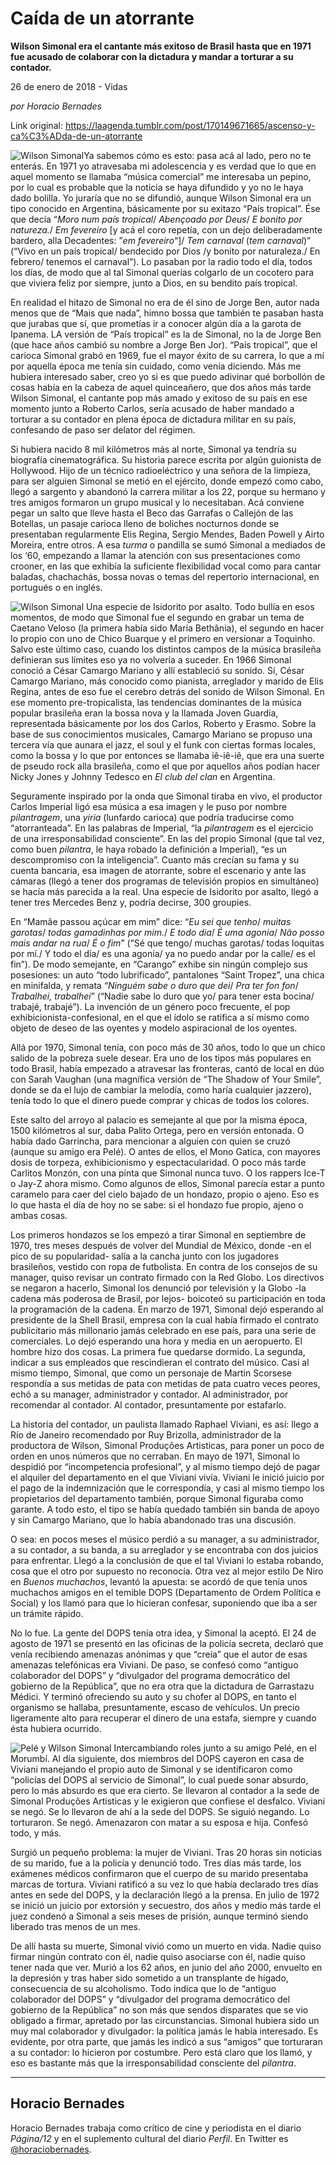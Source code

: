 # Caída de un atorrante

**Wilson Simonal era el cantante más exitoso de Brasil hasta que en 1971 fue acusado de colaborar con la dictadura y mandar a torturar a su contador.**

26 de enero de 2018 - Vidas

_por Horacio Bernades_

Link original: https://laagenda.tumblr.com/post/170149671665/ascenso-y-ca%C3%ADda-de-un-atorrante

![Wilson Simonal](https://64.media.tumblr.com/ac39aee5ade2d52d614a166a3cb661ff/tumblr_inline_pjzvnxdjGh1t6q87u_500.jpg)Ya sabemos cómo es esto: pasa acá al lado, pero no te enterás. En 1971 yo atravesaba mi adolescencia y es verdad que lo que en aquel momento se llamaba “música comercial” me interesaba un pepino, por lo cual es probable que la noticia se haya difundido y yo no le haya dado bolilla. Yo juraría que no se difundió, aunque Wilson Simonal era un tipo conocido en Argentina, básicamente por su exitazo “País tropical”. Ése que decía “*Moro num país tropical*/ *Abençoado por Deus*/ *E bonito por natureza.*/ *Em fevereiro* [y acá el coro repetía, con un dejo deliberadamente bardero, alla Decadentes: ”*em fevereiro*“]/ *Tem carnaval* (*tem carnaval*)” (“Vivo en un país tropical/ bendecido por Dios /y bonito por naturaleza./ En febrero/ tenemos el carnaval”). Lo pasaban por la radio todo el día, todos los días, de modo que al tal Simonal querías colgarlo de un cocotero para que viviera feliz por siempre, junto a Dios, en su bendito país tropical.

En realidad el hitazo de Simonal no era de él sino de Jorge Ben, autor nada menos que de “Mais que nada”, himno bossa que también te pasaban hasta que jurabas que sí, que prometías ir a conocer algún día a la garota de Ipanema. LA versión de “País tropical” es la de Simonal, no la de Jorge Ben (que hace años cambió su nombre a Jorge Ben Jor). “País tropical”, que el carioca Simonal grabó en 1969, fue el mayor éxito de su carrera, lo que a mí por aquella época me tenía sin cuidado, como venía diciendo. Más me hubiera interesado saber, creo yo si es que puedo adivinar qué borbollón de cosas había en la cabeza de aquel quinceañero, que dos años más tarde Wilson Simonal, el cantante pop más amado y exitoso de su país en ese momento junto a Roberto Carlos, sería acusado de haber mandado a torturar a su contador en plena época de dictadura militar en su país, confesando de paso ser delator del régimen.

Si hubiera nacido 8 mil kilómetros más al norte, Simonal ya tendría su biografía cinematográfica. Su historia parece escrita por algún guionista de Hollywood. Hijo de un técnico radioeléctrico y una señora de la limpieza, para ser alguien Simonal se metió en el ejército, donde empezó como cabo, llegó a sargento y abandonó la carrera militar a los 22, porque su hermano y tres amigos formaron un grupo musical y lo necesitaban. Acá conviene pegar un salto que lleve hasta el Beco das Garrafas o Callejón de las Botellas, un pasaje carioca lleno de boliches nocturnos donde se presentaban regularmente Elis Regina, Sergio Mendes, Baden Powell y Airto Moreira, entre otros. A esa *turma* o pandilla se sumó Simonal a mediados de los ‘60, empezando a llamar la atención con sus presentaciones como crooner, en las que exhibía la suficiente flexibilidad vocal como para cantar baladas, chachachás, bossa novas o temas del repertorio internacional, en portugués o en inglés.

![Wilson Simonal](https://64.media.tumblr.com/c6a0896f59cd16087e08fbcebecc0de2/tumblr_inline_pjzvnyG6GV1t6q87u_500.jpg) Una especie de Isidorito por asalto. Todo bullía en esos momentos, de modo que Simonal fue el segundo en grabar un tema de Caetano Veloso (la primera había sido Maria Bethânia), el segundo en hacer lo propio con uno de Chico Buarque y el primero en versionar a Toquinho. Salvo este último caso, cuando los distintos campos de la música brasileña definieran sus límites eso ya no volvería a suceder. En 1966 Simonal conoció a César Camargo Mariano y allí estableció su sonido. Sí, César Camargo Mariano, más conocido como pianista, arreglador y marido de Elis Regina, antes de eso fue el cerebro detrás del sonido de Wilson Simonal. En ese momento pre-tropicalista, las tendencias dominantes de la música popular brasileña eran la bossa nova y la llamada Joven Guardia, representada básicamente por los dos Carlos, Roberto y Erasmo. Sobre la base de sus conocimientos musicales, Camargo Mariano se propuso una tercera vía que aunara el jazz, el soul y el funk con ciertas formas locales, como la bossa y lo que por entonces se llamaba iê-iê-iê, que era una suerte de pseudo rock alla brasileña, como el que por aquellos años podían hacer Nicky Jones y Johnny Tedesco en *El club del clan* en Argentina. 

Seguramente inspirado por la onda que Simonal tiraba en vivo, el productor Carlos Imperial ligó esa música a esa imagen y le puso por nombre *pilantragem*, una *yiria* (lunfardo carioca) que podría traducirse como “atorranteada”. En las palabras de Imperial, “la *pilantragem* es el ejercicio de una irresponsabilidad consciente”. En las del propio Simonal (que tal vez, como buen *pilantra*, le haya robado la definición a Imperial), “es un descompromiso con la inteligencia”. Cuanto más crecían su fama y su cuenta bancaria, esa imagen de atorrante, sobre el escenario y ante las cámaras (llegó a tener dos programas de televisión propios en simultáneo) se hacía más parecida a la real. Una especie de Isidorito por asalto, llegó a tener tres Mercedes Benz y, podría decirse, 300 groupies. 

En “Mamâe passou açúcar em mim” dice: “*Eu sei que tenho*/ *muitas garotas*/ *todas gamadinhas por mim.*/ *E todo dia*/ *É uma agonia*/ *Não posso mais andar na rua*/ *É o fim*” (“Sé que tengo/ muchas garotas/ todas loquitas por mí./ Y todo el día/ es una agonía/ ya no puedo andar por la calle/ es el fin”). De modo semejante, en “Carango” exhibe sin ningún complejo sus posesiones: un auto “todo lubrificado”, pantalones “Saint Tropez”, una chica en minifalda, y remata “*Ninguém sabe o duro que dei*/ *Pra ter fon fon*/ *Trabalhei, trabalhei*” (“Nadie sabe lo duro que yo/ para tener esta bocina/ trabajé, trabajé”). La invención de un género poco frecuente, el pop exhibicionista-confesional, en el que el ídolo se ratifica a sí mismo como objeto de deseo de las oyentes y modelo aspiracional de los oyentes.

Allá por 1970, Simonal tenía, con poco más de 30 años, todo lo que un chico salido de la pobreza suele desear. Era uno de los tipos más populares en todo Brasil, había empezado a atravesar las fronteras, cantó de local en dúo con Sarah Vaughan (una magnífica versión de “The Shadow of Your Smile”, donde se da el lujo de cambiar la melodía, como haría cualquier jazzero), tenía todo lo que el dinero puede comprar y chicas de todos los colores.

Este salto del arroyo al palacio es semejante al que por la misma época, 1500 kilómetros al sur, daba Palito Ortega, pero en versión entonada. O había dado Garrincha, para mencionar a alguien con quien se cruzó (aunque su amigo era Pelé). O antes de ellos, el Mono Gatica, con mayores dosis de torpeza, exhibicionismo y espectacularidad. O poco más tarde Carlitos Monzón, con una pinta que Simonal nunca tuvo. O los rappers Ice-T o Jay-Z ahora mismo. Como algunos de ellos, Simonal parecía estar a punto caramelo para caer del cielo bajado de un hondazo, propio o ajeno. Eso es lo que hasta el día de hoy no se sabe: si el hondazo fue propio, ajeno o ambas cosas.

Los primeros hondazos se los empezó a tirar Simonal en septiembre de 1970, tres meses después de volver del Mundial de México, donde -en el pico de su popularidad- salía a la cancha junto con los jugadores brasileños, vestido con ropa de futbolista. En contra de los consejos de su manager, quiso revisar un contrato firmado con la Red Globo. Los directivos se negaron a hacerlo, Simonal los denunció por televisión y la Globo -la cadena más poderosa de Brasil, por lejos- boicoteó su participación en toda la programación de la cadena. En marzo de 1971, Simonal dejó esperando al presidente de la Shell Brasil, empresa con la cual había firmado el contrato publicitario más millonario jamás celebrado en ese país, para una serie de comerciales. Lo dejó esperando una hora y media en un aeropuerto. El hombre hizo dos cosas. La primera fue quedarse dormido. La segunda, indicar a sus empleados que rescindieran el contrato del músico. Casi al mismo tiempo, Simonal, que como un personaje de Martin Scorsese respondía a sus metidas de pata con metidas de pata cuatro veces peores, echó a su manager, administrador y contador. Al administrador, por recomendar al contador. Al contador, presuntamente por estafarlo.

La historia del contador, un paulista llamado Raphael Viviani, es así: llego a Río de Janeiro recomendado por Ruy Brizolla, administrador de la productora de Wilson, Simonal Produçôes Artisticas, para poner un poco de orden en unos números que no cerraban. En mayo de 1971, Simonal lo despidió por “incompetencia profesional”, y al mismo tiempo dejó de pagar el alquiler del departamento en el que Viviani vivía. Viviani le inició juicio por el pago de la indemnización que le correspondía, y casi al mismo tiempo los propietarios del departamento también, porque Simonal figuraba como garante. A todo esto, el tipo se había quedado también sin banda de apoyo y sin Camargo Mariano, que lo había abandonado tras una discusión.

O sea: en pocos meses el músico perdió a su manager, a su administrador, a su contador, a su banda, a su arreglador y se encontraba con dos juicios para enfrentar. Llegó a la conclusión de que el tal Viviani lo estaba robando, cosa que el otro por supuesto no reconocía. Otra vez al mejor estilo De Niro en *Buenos muchachos*, levantó la apuesta: se acordó de que tenía unos muchachos amigos en el temible DOPS (Departamento de Ordem Política e Social) y los llamó para que lo hicieran confesar, suponiendo que iba a ser un trámite rápido.

No lo fue. La gente del DOPS tenía otra idea, y Simonal la aceptó. El 24 de agosto de 1971 se presentó en las oficinas de la policía secreta, declaró que venía recibiendo amenazas anónimas y que “creía” que el autor de esas amenazas telefónicas era Viviani. De paso, se confesó como “antiguo colaborador del DOPS” y “divulgador del programa democrático del gobierno de la República”, que no era otra que la dictadura de Garrastazu Médici. Y terminó ofreciendo su auto y su chofer al DOPS, en tanto el organismo se hallaba, presuntamente, escaso de vehículos. Un precio ligeramente alto para recuperar el dinero de una estafa, siempre y cuando ésta hubiera ocurrido.

![Pelé y Wilson Simonal](https://64.media.tumblr.com/f638e58e96bc9f25a5d15590aa21275b/tumblr_inline_pjzvnyTbnD1t6q87u_500.jpg) Intercambiando roles junto a su amigo Pelé, en el Morumbí. Al día siguiente, dos miembros del DOPS cayeron en casa de Viviani manejando el propio auto de Simonal y se identificaron como “policías del DOPS al servicio de Simonal”, lo cual puede sonar absurdo, pero lo más absurdo es que era cierto. Se llevaron al contador a la sede de Simonal Produçôes Artisticas y le exigieron que confiese el desfalco. Viviani se negó. Se lo llevaron de ahí a la sede del DOPS. Se siguió negando. Lo torturaron. Se negó. Amenazaron con matar a su esposa e hija. Confesó todo, y más.

Surgió un pequeño problema: la mujer de Viviani. Tras 20 horas sin noticias de su marido, fue a la policía y denunció todo. Tres días más tarde, los exámenes médicos confirmaron que el cuerpo de su marido presentaba marcas de tortura. Viviani ratificó a su vez lo que había declarado tres días antes en sede del DOPS, y la declaración llegó a la prensa. En julio de 1972 se inició un juicio por extorsión y secuestro, dos años y medio más tarde el juez condenó a Simonal a seis meses de prisión, aunque terminó siendo liberado tras menos de un mes.

De allí hasta su muerte, Simonal vivió como un muerto en vida. Nadie quiso firmar ningún contrato con él, nadie quiso asociarse con él, nadie quiso tener nada que ver. Murió a los 62 años, en junio del año 2000, envuelto en la depresión y tras haber sido sometido a un transplante de hígado, consecuencia de su alcoholismo. Todo indica que lo de “antiguo colaborador del DOPS” y “divulgador del programa democrático del gobierno de la República” no son más que sendos disparates que se vio obligado a firmar, apretado por las circunstancias. Simonal hubiera sido un muy mal colaborador y divulgador: la política jamás le había interesado. Es evidente, por otra parte, que jamás les indicó a sus “amigos” que torturaran a su contador: lo hicieron por costumbre. Pero está claro que los llamó, y eso es bastante más que la irresponsabilidad consciente del *pilantra*. 

  




---

 Horacio Bernades
-----------------

 Horacio Bernades trabaja como crítico de cine y periodista en el diario *Página/12* y en el suplemento cultural del diario *Perfil*. En Twitter es [@horaciobernades](https://twitter.com/horaciobernades). 

